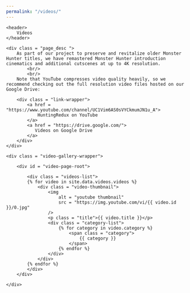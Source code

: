 ```yaml
---
permalink: "/videos/"
---
```


<section class = "sect videos">

    <header>
		Videos
	</header>

    <div class = "page_desc ">
        As part of our project to preserve and revitalize older Monster Hunter titles, we have remastered Monster Hunter introduction cinematics and additional cutscenes at up to 4K resolution. 
            <br/>
            <br/>
        Note that YouTube compresses video quality heavily, so we recommend checking out the full resolution video files hosted on our Google Drive:

        <div class = "link-wrapper">
            <a href = "https://www.youtube.com/channel/UC1Vim6AS0sVYCkmumJN1u_A">
                HuntingRedux on YouTube
            </a>
            <a href = "https://drive.google.com/">
               Videos on Google Drive
            </a>
        </div>
    </div>

    <div class = "video-gallery-wrapper">
        
        <div id = "video-page-root">

            <div class = "videos-list">
            {% for video in site.data.videos.videos %}
                <div class = "video-thumbnail">
                    <img 
                        alt = "youtube thumbnail" 
                        src = "https://img.youtube.com/vi/{{ video.id }}/0.jpg"
                    />
                    <p class = "title">{{ video.title }}</p>
                    <div class = "category-list">
                        {% for category in video.category %}
                            <span class = "category">
                                {{ category }}
                            </span>
                        {% endfor %}
                    </div>
                </div>
            {% endfor %}
            </div>
        </div>

    </div>

</section>